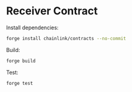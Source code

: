 # Receiver Contract
Install dependencies:
```bash
forge install chainlink/contracts --no-commit
```
Build:
```bash
forge build
```
Test:
```bash
forge test
```